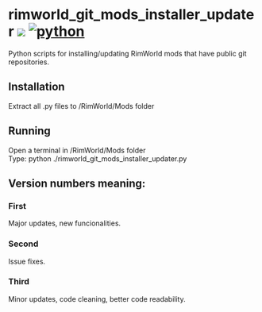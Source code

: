 # rimworld_git_mods_installer_updater ![](https://img.shields.io/badge/License-GPLv3-blue.svg) [![python](https://img.shields.io/badge/Python-3.10-3776AB.svg?style=flat&logo=python&logoColor=white)](https://www.python.org) 
Python scripts for installing/updating RimWorld mods that have public git repositories.

## Installation  
Extract all .py files to /RimWorld/Mods folder  

## Running
Open a terminal in /RimWorld/Mods folder  
Type: python ./rimworld_git_mods_installer_updater.py  

## Version numbers meaning:
### First
Major updates, new funcionalities.
### Second
Issue fixes.
### Third
Minor updates, code cleaning, better code readability.
